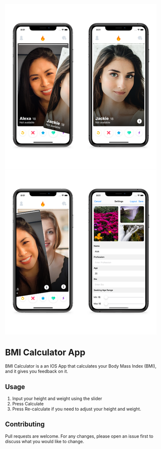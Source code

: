 <div><img src="./assets/1_.jpg" width="248.4" height="537.6"/><img src="./assets/2_.jpg" width="248.4" height="537.6"/><img src="./assets/3_.jpg" width="248.4" height="537.6"/><img src="./assets/4_.jpg" width="248.4" height="537.6"/></div>



# BMI Calculator App

BMI Calculator is a an IOS App that calculates your Body Mass Index (BMI), and it gives you feedback on it.


## Usage

1. Input your height and weight using the slider
1. Press Calculate
1. Press Re-calculate if you need to adjust your height and weight.


## Contributing
Pull requests are welcome. For any changes, please open an issue first to discuss what you would like to change.
